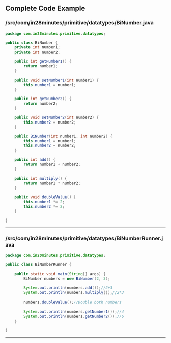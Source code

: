 <!---
Current Directory : /in28Minutes/git/java-a-course-for-beginners/6-PrimitiveDataTypesAndAlternatives
-->

## Complete Code Example


### /src/com/in28minutes/primitive/datatypes/BiNumber.java

```java
package com.in28minutes.primitive.datatypes;

public class BiNumber {
	private int number1;
	private int number2;

	public int getNumber1() {
		return number1;
	}

	public void setNumber1(int number1) {
		this.number1 = number1;
	}

	public int getNumber2() {
		return number2;
	}

	public void setNumber2(int number2) {
		this.number2 = number2;
	}

	public BiNumber(int number1, int number2) {
		this.number1 = number1;
		this.number2 = number2;
	}

	public int add() {
		return number1 + number2;
	}

	public int multiply() {
		return number1 * number2;
	}

	public void doubleValue() {
		this.number1 *= 2;
		this.number2 *= 2;
	}

}
```
---
### /src/com/in28minutes/primitive/datatypes/BiNumberRunner.java

```java
package com.in28minutes.primitive.datatypes;

public class BiNumberRunner {

	public static void main(String[] args) {
		BiNumber numbers = new BiNumber(2, 3);
		
		System.out.println(numbers.add());//2+3
		System.out.println(numbers.multiply());//2*3
		
		numbers.doubleValue();//Double both numbers 
		
		System.out.println(numbers.getNumber1());//4
		System.out.println(numbers.getNumber2());//6
	}

}
```
---